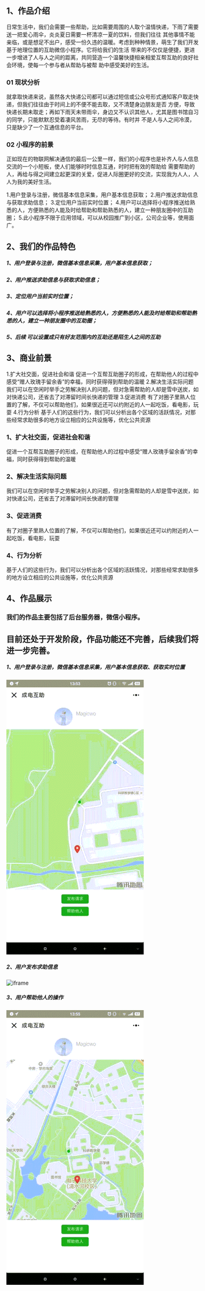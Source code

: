 ## 1、作品介绍
日常生活中，我们会需要一些帮助，比如需要周围的人取个温情快递，下雨了需要送一把爱心雨伞，炎炎夏日需要一杯清凉一夏的饮料，但我们往往
其他事情不能亲临，或是想足不出户，感受一份久违的温暖。考虑到种种情景，萌生了我们开发基于地理位置的互助微信小程序。它将给我们的生活
带来的不仅仅是便捷，更进一步增进了人与人之间的距离，共同营造一个温馨快捷相亲相爱互帮互助的良好社会环境，使每一个参与者从帮助与被帮
助中感受美好的生活。

### 01 现状分析
就拿取快递来说，虽然各大快递公司都可以通过短信或公众号形式通知客户取走快递，但我们往往由于时间上的不便不能去取，又不清楚身边朋友是否
方便，导致快递长期未取走；再如下雨天未带雨伞，身边又不认识其他人，尤其是图书馆自习的同学，只能默默忍受着凄风苦雨，无尽的等待。有时并
不是人与人之间冷漠，只是缺少了一个互通信息的平台。

### 02 小程序的前景
正如现在的物联网解决通信的最后一公里一样，我们的小程序也是补齐人与人信息交流的一个小短板，使人们能够时时信息互通，时时把有效的帮助给
需要帮助的人，再给与得之间建立起更深的关爱，促进人际圈更好的交流，实现我为人人，人人为我的美好生活。

1.用户登录与注册，微信基本信息采集，用户基本信息获取；
2.用户推送求助信息与获取求助信息；
3.定位用户当前实时位置；
4.用户可以选择将小程序推送给熟悉的人，方便熟悉的人能及时给帮助和帮助熟悉的人，建立一种朋友圈中的互助圈；
5.此小程序不限于应用领域，可以从校园推广到小区，公司企业等，使用面广。

## 2、我们的作品特色
##### 1、用户登录与注册，微信基本信息采集，用户基本信息获取；
##### 2、用户推送求助信息与获取求助信息；
##### 3、定位用户当前实时位置；
##### 4、用户可以选择将小程序推送给熟悉的人，方便熟悉的人能及时给帮助和帮助熟悉的人，建立一种朋友圈中的互助圈；
##### 5、后续 可以设置成只有好友范围内的互助还是陌生人之间的互助


## 3、商业前景
1.扩大社交面，促进社会和谐
促进一个互帮互助圈子的形成，在帮助他人的过程中感受“赠人玫瑰手留余香”的幸福，同时获得得到帮助的温暖
2.解决生活实际问题
我们可以在空闲时举手之劳解决别人的问题，但对急需帮助的人却是雪中送炭，如对快递公司，还省去了对滞留时间长快递的管理
3.促进消费
有了对圈子里熟人位置的了解，不仅可以帮助他们，如果很近还可以约附近的人一起吃饭，看电影，玩耍
4.行为分析
基于人们的这些行为，我们可以分析出各个区域的活跃情况，对那些经常求助很多的地方设立相应的公共设施等，优化公共资源
### 1、扩大社交面，促进社会和谐
促进一个互帮互助圈子的形成，在帮助他人的过程中感受“赠人玫瑰手留余香”的幸福，同时获得得到帮助的温暖
### 2、解决生活实际问题
我们可以在空闲时举手之劳解决别人的问题，但对急需帮助的人却是雪中送炭，如对快递公司，还省去了对滞留时间长快递的管理
### 3、促进消费
有了对圈子里熟人位置的了解，不仅可以帮助他们，如果很近还可以约附近的人一起吃饭，看电影，玩耍
### 4、行为分析
基于人们的这些行为，我们可以分析出各个区域的活跃情况，对那些经常求助很多的地方设立相应的公共设施等，优化公共资源


## 4、作品展示
### 我们的作品主要包括了后台服务器，微信小程序。
## 目前还处于开发阶段，作品功能还不完善，后续我们将进一步完善。

##### 1、用户登录与注册，微信基本信息采集，用户基本信息获取、获取实时位置
![iframe](https://github.com/magicwo/HelpCampus/blob/master/1.gif)

##### 2、用户发布求助信息
![iframe](https://github.com/magicwo/HelpCampus/blob/master/2.gif)

##### 3、用户帮助他人的操作
![iframe](https://github.com/magicwo/HelpCampus/blob/master/3.gif)

